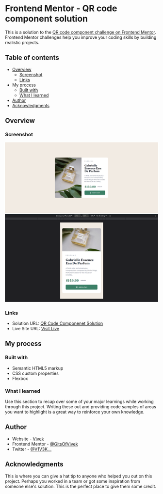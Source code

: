 # Frontend Mentor - QR code component solution

This is a solution to the [QR code component challenge on Frontend Mentor](https://www.frontendmentor.io/challenges/qr-code-component-iux_sIO_H). Frontend Mentor challenges help you improve your coding skills by building realistic projects. 

## Table of contents

- [Overview](#overview)
  - [Screenshot](#screenshot)
  - [Links](#links)
- [My process](#my-process)
  - [Built with](#built-with)
  - [What I learned](#what-i-learned)
- [Author](#author)
- [Acknowledgments](#acknowledgments)

## Overview

### Screenshot

![](https://raw.githubusercontent.com/GitsOfVivek/product-preview-card-component/main/desktop.png)
![](https://raw.githubusercontent.com/GitsOfVivek/product-preview-card-component/main/mobile.png)

### Links

- Solution URL: [QR Code Componenet Solution](https://www.frontendmentor.io/solutions/product-preview-card-component-cE1lWumHmb)
- Live Site URL: [Visit Live](https://vivek-product-preview-card-component.netlify.app/)

## My process

### Built with

- Semantic HTML5 markup
- CSS custom properties
- Flexbox

### What I learned

Use this section to recap over some of your major learnings while working through this project. Writing these out and providing code samples of areas you want to highlight is a great way to reinforce your own knowledge.

## Author

- Website - [Vivek](https://vivek-my-resume.netlify.app/)
- Frontend Mentor - [@GitsOfVivek](https://www.frontendmentor.io/profile/GitsOfVivek)
- Twitter - [@V1V3K__](https://twitter.com/V1V3K__)


## Acknowledgments

This is where you can give a hat tip to anyone who helped you out on this project. Perhaps you worked in a team or got some inspiration from someone else's solution. This is the perfect place to give them some credit.
